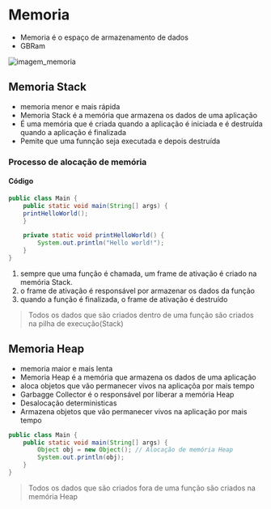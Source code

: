 # Memoria
- Memoria é o espaço de armazenamento de dados
- GBRam

![imagem_memoria](https://unicminds.com/wp-content/uploads/2022/09/StackvsHeap-Expalined-for-Kids-1024x576.png)

## Memoria Stack
- memoria menor e mais rápida
- Memoria Stack é a memória que armazena os dados de uma aplicação
- É uma memória que é criada quando a aplicação é iniciada e é destruída quando a aplicação é finalizada
- Pemite que uma funnção seja executada e depois destruída

### Processo de alocação de memória

#### Código

```java
public class Main {
    public static void main(String[] args) {
    printHelloWorld();
    }

    private static void printHelloWorld() {
        System.out.println("Hello world!");
    }
}
```
1. sempre que uma função é chamada, um frame de ativação é criado na memória Stack.
2. o frame de ativação é responsável por armazenar os dados da função
3. quando a função é finalizada, o frame de ativação é destruído

> Todos os dados que são criados dentro de uma função são criados na pilha de execução(Stack)

## Memoria Heap
- memoria maior e mais lenta
- Memoria Heap é a memória que armazena os dados de uma aplicação
- aloca objetos que vão permanecer vivos na aplicaçõa por mais tempo
- Garbagge Collector é o responsável por liberar a memória Heap
- Desalocação deterministicas
- Armazena objetos que vão permanecer vivos na aplicação por mais tempo


```java
public class Main {
    public static void main(String[] args) {
        Object obj = new Object(); // Alocação de memória Heap
        System.out.println(obj);
    }
}
```

> Todos os dados que são criados fora de uma função são criados na memória Heap